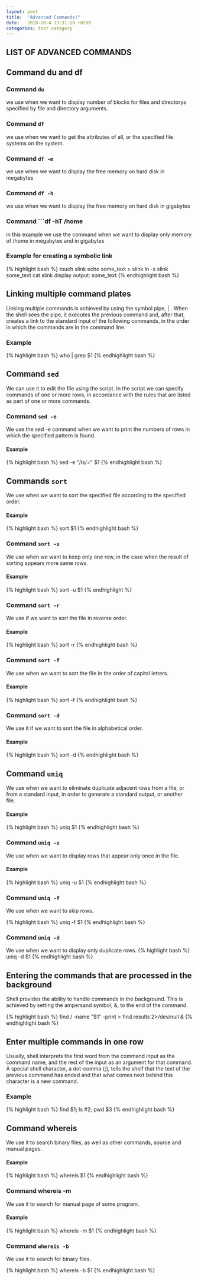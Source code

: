 ```yaml
---
layout: post
title:  "Advanced Commands!"
date:   2018-10-4 13:31:20 +0200
categories: test category
---
```


## LIST OF ADVANCED COMMANDS

## Command du and df

### Command ```du``` 
we use when we want to display number of blocks for files and directorys specified by file and directory arguments.

### Command ```df``` 

we use when we want to get the attributes of all, or the specified file systems on the system.

### Command ```df -m```
we use when we want to display the free memory on hard disk in megabytes

### Command ```df -h```
we use when we want to display the free memory on hard disk in gigabytes

### Command ```df -hT /home
in this example we use the command when we want to display only memory of /home in megabytes and in gigabytes

### Example for creating a symbolic link

{% highlight bash %}
touch slink
echo some_text > slink
ln -s slink some_text
cat slink
display output:
some_text
{% endhighlight bash %}

## Linking multiple command plates

Linking multiple commands is achieved by using the symbol pipe, | .
When the shell sees the pipe, it executes the previous command and, after that, creates a link to the standard input of the following commands, in the order in which the commands are in the command line.

### Example

{% highlight bash %}
who | grep $1
{% endhighlight bash %}

## Command ```sed```
We can use it to edit the file using the script.
In the script we can specify commands of one or more rows, in accordance with the rules that are listed as part of one or more commands.

### Command ```sed -e```
We use the sed -e command when we want to print the numbers of rows in which the specified pattern is found.

#### Example 
{% highlight bash %}
sed -e "/ls/=" $1 
{% endhighlight bash %}

## Commands ```sort```
We use when we want to sort the specified file according to the specified order.

#### Example
{% highlight bash %}
sort $1
{% endhighlight bash %}

### Command ```sort -u```
We use when we want to keep only one row, in the case when the result of sorting appears more same rows.

#### Example 

{% highlight bash %}
sort -u $1
{% endhighlight %}

### Command ```sort -r```
We use if we want to sort the file in reverse order.

#### Example 
{% highlight bash %}
sort -r
{% endhighlight bash %}

### Command ```sort -f```
We use when we want to sort the file in the order of capital letters.

#### Example
{% highlight bash %}
sort -f
{% endhighlight bash %}

### Command ```sort -d```
We use it if we want to sort the file in alphabetical order.

#### Example
{% highlight bash %}
sort -d
{% endhighlight bash %}

## Command ```uniq```
We use when we want to eliminate duplicate adjacent rows from a file, or from a standard input, in order to generate a standard output, or another file.

#### Example
{% highlight bash %}
uniq $1
{% endhighlight bash %}

### Command ```uniq -u```

We use when we want to display rows that appear only once in the file.

#### Example
{% highlight bash %}
uniq -u $1
{% endhighlight bash %}

### Command ```uniq -f```

We use when we want to skip rows.

{% highlight bash %}
uniq -f $1
{% endhighlight bash %}

### Command ```uniq -d```
We use when we want to display only duplicate rows.
{% highlight bash %}
uniq -d $1
{% endhighlight bash %}

## Entering the commands that are processed in the background

Shell provides the ability to handle commands in the background.
This is achieved by setting the ampersand symbol, &, to the end of the command.

{% highlight bash %}
find / -name "$1" -print > find.results 2>/dev/null &
{% endhighlight bash %}

## Enter multiple commands in one row
Usually, shell interprets the first word from the command input as the command name, and the rest of the input as an argument for that command.
A special shell character, a dot-comma (;), tells the shelf that the text of the previous command has ended and that what comes next behind this character is a new command.

### Example
{% highlight bash %}
find $1; ls #2; pwd $3 
{% endhighlight bash %}

## Command whereis

We use it to search binary files, as well as other commands, source and manual pages.

#### Example
{% highlight bash %}
whereis $1
{% endhighlight bash %}

### Command whereis -m

We use it to search for manual page of some program.

#### Example
{% highlight bash %}
whereis -m $1
{% endhighlight bash %} 

### Command ```whereis -b```
We use it to search for binary files.

{% highlight bash %}
whereis -b $1
{% endhighlight bash %}
